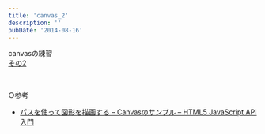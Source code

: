 ```yaml
---
title: 'canvas_2'
description: ''
pubDate: '2014-08-16'
---
```


<p>canvasの練習<br>
<a href="https://archive.yuheijotaki.com/demo/canvas_2/">その2</a></p>
<p>&nbsp;</p>
<p>○参考</p>
<ul>
<li><a href="http://javascript-api.sophia-it.com/reference/%E3%83%91%E3%82%B9%E3%82%92%E4%BD%BF%E3%81%A3%E3%81%A6%E5%9B%B3%E5%BD%A2%E3%82%92%E6%8F%8F%E7%94%BB%E3%81%99%E3%82%8B%E3%81%AB%E3%81%AF%EF%BC%9F">パスを使って図形を描画する – Canvasのサンプル – HTML5 JavaScript API入門</a></li>
</ul>

